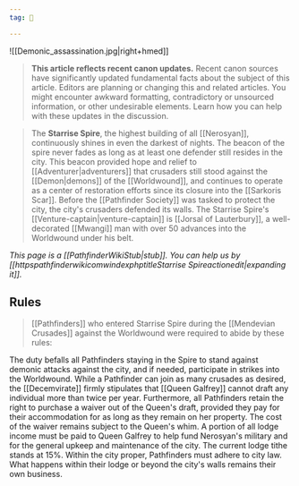 ```yaml
---
tag: 🏰

---
```

![[Demonic_assassination.jpg|right+hmed]] 



> **This article reflects recent canon updates.**
Recent canon sources have significantly updated fundamental facts about the subject of this article. Editors are planning or changing this and related articles. You might encounter awkward formatting, contradictory or unsourced information, or other undesirable elements. Learn how you can help with these updates in the discussion.


> The **Starrise Spire**, the highest building of all [[Nerosyan]], continuously shines in even the darkest of nights. The beacon of the spire never  fades as long as at least one defender still resides in the city. This beacon provided hope and relief to [[Adventurer|adventurers]] that crusaders still stood against the [[Demon|demons]] of the [[Worldwound]], and continues to operate as a center of restoration efforts since its closure into the [[Sarkoris Scar]]. Before the [[Pathfinder Society]] was tasked to protect the city, the city's crusaders defended its walls.
> The Starrise Spire's [[Venture-captain|venture-captain]] is [[Jorsal of Lauterbury]], a well-decorated [[Mwangi]] man with over 50 advances into the Worldwound under his belt.



*This page is a [[PathfinderWikiStub|stub]]. You can help us by [[httpspathfinderwikicomwindexphptitleStarrise Spireactionedit|expanding it]].*


## Rules

> [[Pathfinders]] who entered Starrise Spire during the [[Mendevian Crusades]] against the Worldwound were required to abide by these rules:

The duty befalls all Pathfinders staying in the Spire to stand against demonic attacks against the city, and if needed, participate in strikes into the Worldwound. While a Pathfinder can join as many crusades as desired, the [[Decemvirate]] firmly stipulates that [[Queen Galfrey]] cannot draft any individual more than twice per year. Furthermore, all Pathfinders retain the right to purchase a waiver out of the Queen's draft, provided they pay for their accommodation for as long as they remain on her property. The cost of the waiver remains subject to the Queen's whim.
A portion of all lodge income must be paid to Queen Galfrey to help fund Nerosyan's military and for the general upkeep and maintenance of the city. The current lodge tithe stands at 15%.
Within the city proper, Pathfinders must adhere to city law. What happens within their lodge or beyond the city's walls remains their own business.







